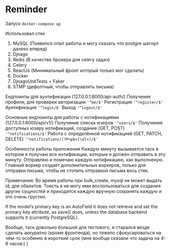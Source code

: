 # Reminder

Запуск 
```docker-compose up```

Использовал стек
1. MySQL (Появился опыт работы и могу сказать что postgre шагнул далеко вперед)
2. Djnago
3. Redis (В качестве брокера для celery задач)
4. Celery
5. ReactJs (Минимальный фронт который только мог сделать)
6. Docker
7. DjnagoUnitTests + Faker
8. STMP (дефолтный, чтобы отправлять письма)


Ендпоинты для аунтификации (127.0.0.1:8000/api-auth/)
    Получение профиля, для проверки авторизации
    ```'^me/$'```
    Регистрация
    ```'^register/$'```
    Аунтификация
    ```'^login/$'```
    Выход
    ```'^logout/$'```
    
Основные ендпоинты для работы с нотификациями (127.0.0.1:8000/api/v1/)
    Получение списка юзеров
    ```'^users/$'```
    Получение доступных юзеру нотификаций, создание (GET, POST)
    ```'^notifications/$'```
    Работа с определённой нотификацией (GET, PATCH, DELETE)
    ```'^notifications/(?P<pk>[\d]+)/$'```
    
Особенности работы приложения
    Каждую минуту вызывается таск в котором я получаю все нотификации, которые я должен отправить в эту минуту.
    Отправляю и помечаю каждую нотификацию, как выполненую.
    Главный воркер создаёт дополнительных воркеров, только для отправки письма, чтобы не стопить отправкой письма весь стек.
    
Примечания:
Во время работы при bulk_create, mysql не может выдать id, для объектов.
Тоесть я не могу ими воспользоваться для создания других сущностей и приходится каждую вручную сохранять каждую и это очень грустно.

If the model’s primary key is an AutoField it does not retrieve and set the primary key attribute, as save() does, unless the database backend supports it (currently PostgreSQL).

Вообще, таск довольно большой для тестового, я старался везде сделать аккуратно (кроме фронтенда), но тяжело сфокусироваться на чём-то особенно в короткий срок (мне вообще сказали что задача на 4-8 часов:) )
